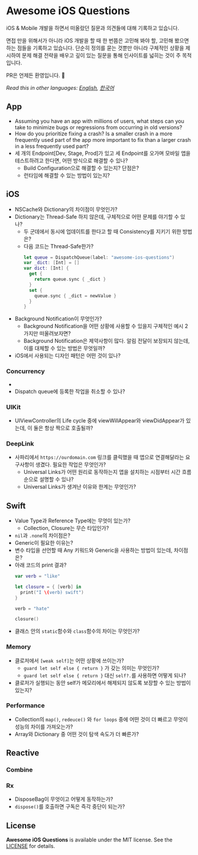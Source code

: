 # Awesome iOS Questions

iOS & Mobile 개발을 하면서 떠올랐던 질문과 의견들에 대해 기록하고 있습니다.

면접 만을 위해서가 아니라 iOS 개발을 할 때 한 번쯤은 고민해 봐야 할, 고민해 봤으면 하는 점들을 기록하고 있습니다. 단순히 정의를 묻는 것뿐만 아니라 구체적인 상황을 제시하여 문제 해결 전략을 배우고 깊이 있는 질문을 통해 인사이트를 넓히는 것이 주 목적입니다.

PR은 언제든 환영입니다. 🤩

*Read this in other languages: [English](README.md), [한국어](README.ko.md)*

## App

- Assuming you have an app with millions of users, what steps can you take to minimize bugs or regressions from occurring in old versions?
- How do you prioritize fixing a crash? Is a smaller crash in a more frequently used part of the app more important to fix than a larger crash in a less frequently used part?
- 세 개의 Endpoint[Dev, Stage, Prod]가 있고 세 Endpoint를 오가며 모바일 앱을 테스트하려고 한다면, 어떤 방식으로 해결할 수 있나?
  - Build Configuration으로 해결할 수 있는지? 단점은?
  - 런타임에 해결할 수 있는 방법이 있는지?

## iOS

- NSCache와 Dictionary의 차이점이 무엇인가?
- Dictionary는 Thread-Safe 하지 않은데, 구체적으로 어떤 문제를 야기할 수 있나?
  - 두 군데에서 동시에 업데이트를 한다고 할 때 Consistency를 지키기 위한 방법은?
  - 다음 코드는 Thread-Safe한가?
    ```swift
    let queue = DispatchQueue(label: "awesome-ios-questions")
    var _dict: [Int] = []
    var dict: [Int] {
      get {
        return queue.sync { _dict }
      }
      set {
        queue.sync { _dict = newValue }
      }
    }
    ```
- Background Notification이 무엇인가?
  - Background Notification을 어떤 상황에 사용할 수 있을지 구체적인 예시 2가지만 떠올려보자면?
  - Background Notification은 제약사항이 많다. 알림 전달이 보장되지 않는데, 이를 대체할 수 있는 방법은 무엇일까?
- iOS에서 사용되는 디자인 패턴은 어떤 것이 있나?

### Concurrency
- 
- Dispatch queue에 등록한 작업을 취소할 수 있나?

### UIKit

- UIViewController의 Life cycle 중에 viewWillAppear와 viewDidAppear가 있는데, 이 둘은 항상 짝으로 호출될까?

### DeepLink

- 사파리에서 `https://ourdomain.com` 링크를 클릭했을 때 앱으로 연결해달라는 요구사항이 생겼다. 필요한 작업은 무엇인가?
  - Universal Links가 어떤 원리로 동작하는지 앱을 설치하는 시점부터 시간 흐름 순으로 설명할 수 있나?
  - Universal Links가 생겨난 이유와 한계는 무엇인가?

## Swift

- Value Type과 Reference Type에는 무엇이 있는가?
  - Collection, Closure는 무슨 타입인가? 
- `nil`과 `.none`의 차이점은?
- Generic이 필요한 이유는?
- 변수 타입을 선언할 때 Any 키워드와 Generic을 사용하는 방법이 있는데, 차이점은?
- 아래 코드의 print 결과?
  ```swift
  var verb = "like"

  let closure = { [verb] in
    print("I \(verb) swift")
  }

  verb = "hate"

  closure()
  ```
- 클래스 안의 `static`함수와 `class`함수의 차이는 무엇인가?

### Memory

- 클로저에서 `[weak self]`는 어떤 상황에 쓰이는가?
  - `guard let self else { return }` 가 갖는 의미는 무엇인가?
  - `guard let self else { return }` 대신 `self?.`를 사용하면 어떻게 되나?
- 클로저가 실행되는 동안 self가 메모리에서 해제되지 않도록 보장할 수 있는 방법이 있는지?

### Performance

- Collection의 `map()`, `redeuce()` 와 `for loops` 중에 어떤 것이 더 빠르고 무엇이 성능의 차이를 가져오는가?
- Array와 Dictionary 중 어떤 것이 탐색 속도가 더 빠른가?

## Reactive

### Combine


### Rx

- DisposeBag이 무엇이고 어떻게 동작하는가?
- `dispose()`를 호출하면 구독은 즉각 중단이 되는가?


## License

**Awesome iOS Questions** is available under the MIT license. See the [LICENSE](LICENSE) for details.
